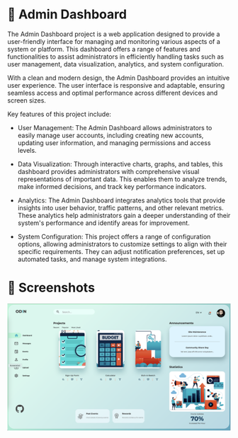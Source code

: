 # 🚀 Admin Dashboard
The Admin Dashboard project is a web application designed to provide a user-friendly interface for managing and monitoring various aspects of a system or platform. This dashboard offers a range of features and functionalities to assist administrators in efficiently handling tasks such as user management, data visualization, analytics, and system configuration.

With a clean and modern design, the Admin Dashboard provides an intuitive user experience. The user interface is responsive and adaptable, ensuring seamless access and optimal performance across different devices and screen sizes.

Key features of this project include:

- User Management: The Admin Dashboard allows administrators to easily manage user accounts, including creating new accounts, updating user information, and managing permissions and access levels.

- Data Visualization: Through interactive charts, graphs, and tables, this dashboard provides administrators with comprehensive visual representations of important data. This enables them to analyze trends, make informed decisions, and track key performance indicators.

- Analytics: The Admin Dashboard integrates analytics tools that provide insights into user behavior, traffic patterns, and other relevant metrics. These analytics help administrators gain a deeper understanding of their system's performance and identify areas for improvement.

- System Configuration: This project offers a range of configuration options, allowing administrators to customize settings to align with their specific requirements. They can adjust notification preferences, set up automated tasks, and manage system integrations.

# 📸 Screenshots

![App Screenshot](https://raw.githubusercontent.com/bogdanblare/Admin-Dashboard/main/Screenshot.png)

